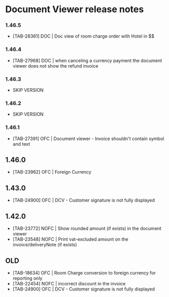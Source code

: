 # Document Viewer release notes

### 1.46.5
* [TAB-28361] DOC | Doc view of room charge order with Hotel in $$

### 1.46.4
* [TAB-27968] DOC | when canceling a currency payment the document viewer does not show the refund invoice

### 1.46.3
* SKIP VERSION

### 1.46.2
* SKIP VERSION

### 1.46.1
* [TAB-27391] OFC | Document viewer -  Invoice shouldn't contain symbol and text

## 1.46.0
* [TAB-23962] OFC | Foreign Currency

## 1.43.0
* [TAB-24900] OFC | DCV - Customer signature is not fully displayed

## 1.42.0
* [TAB-23772] NOFC | Show rounded amount (if exists) in the document viewer
* [TAB-23548] NOFC | Print vat-excluded amount on the invoice/deliveryNote (if exists)

## OLD
* [TAB-18634] OFC | Room Charge conversion to foreign currency for reporting only
* [TAB-22454] NOFC | incorrect discount in the invoice
* [TAB-24900] OFC | DCV - Customer signature is not fully displayed
